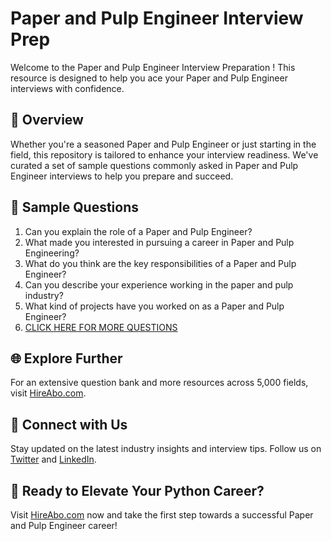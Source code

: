 # Paper and Pulp Engineer Interview Prep

Welcome to the Paper and Pulp Engineer Interview Preparation ! This resource is designed to help you ace your Paper and Pulp Engineer interviews with confidence.

## 🚀 Overview

Whether you're a seasoned Paper and Pulp Engineer or just starting in the field, this repository is tailored to enhance your interview readiness. We've curated a set of sample questions commonly asked in Paper and Pulp Engineer interviews to help you prepare and succeed.

## 📝 Sample Questions

1. Can you explain the role of a Paper and Pulp Engineer?
2. What made you interested in pursuing a career in Paper and Pulp Engineering?
3. What do you think are the key responsibilities of a Paper and Pulp Engineer?
4. Can you describe your experience working in the paper and pulp industry?
5. What kind of projects have you worked on as a Paper and Pulp Engineer?
6. [CLICK HERE FOR MORE QUESTIONS](https://hireabo.com/job/3_4_22/Paper%20and%20Pulp%20Engineer)

## 🌐 Explore Further

For an extensive question bank and more resources across 5,000 fields, visit [HireAbo.com](https://www.hireabo.com).

## 📱 Connect with Us

Stay updated on the latest industry insights and interview tips. Follow us on [Twitter](https://twitter.com/hireabo) and [LinkedIn](https://www.linkedin.com/in/hire-abo-3609972a8/).

## 🚀 Ready to Elevate Your Python Career?

Visit [HireAbo.com](https://www.hireabo.com) now and take the first step towards a successful Paper and Pulp Engineer career!